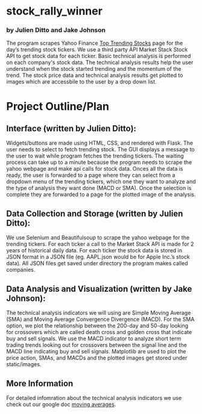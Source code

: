 # stock_rally_winner
### by Julien Ditto and Jake Johnson

The program scrapes Yahoo Finance [Top Trending Stocks](https://finance.yahoo.com/markets/stocks/trending/) page for the day’s trending stock tickers. We use a third party API Market Stack Stock API to get stock data for each ticker. Basic technical analysis is performed on each company's stock data. The technical analysis results help the user understand when the stock started trending and the momentum of the trend. The stock price data and technical analysis results get plotted to images which are accessbile to the user by a drop down list. 

# Project Outline/Plan
## Interface (written by Julien Ditto): 
Widgets/buttons are made using HTML, CSS, and rendered with Flask. The user needs to select to fetch trending stock. The GUI displays a message to the user to wait while program fetches the trending tickers. The waiting process can take up to a minute because the program needs to scrape the yahoo webpage and make api calls for stock data. Onces all the data is ready, the user is forwarded to a page where they can select from a dropdown menu of the trending tickers, which one they want to analyze and the type of analysis they want done (MACD or SMA). Once the selection is complete they are forwarded to a page for the plotted image of the analysis.
## Data Collection and Storage (written by Julien Ditto): 
We use Selenium and Beautifulsoup to scrape the yahoo webpage for the trending tickers. For each ticker a call to the Market Stack API is made for 2 years of historical daily data. For each ticker the stock data is stored in JSON format in a JSON file (eg. AAPL.json would be for Apple Inc.’s stock data). All JSON files get saved under directory the program makes called companies.
## Data Analysis and Visualization (written by Jake Johnson): 
The technical analysis indicators we will using are Simple Moving Average (SMA) and Moving Average Convergence Divergence (MACD). For the SMA option, we plot the relationship between the 200-day and 50-day looking for crossovers which are called death cross and golden cross that indicate buy and sell signals. We use the MACD indicator to analyze short term trading trends looking out for crossovers between the signal line and the MACD line indicating buy and sell signals. Matplotlib are used to plot the price action, SMAs, and MACDs and the plotted images get stored under static/images.
## More Information
For detailed infomration about the technical analysis indicators we use check out our google doc [moving averages](https://docs.google.com/document/d/1Zqj9vs-x7bcIaqzzTuPL9yHF1vUcGfuj/edit?usp=sharing&ouid=112221543553095764423&rtpof=true&sd=true).

